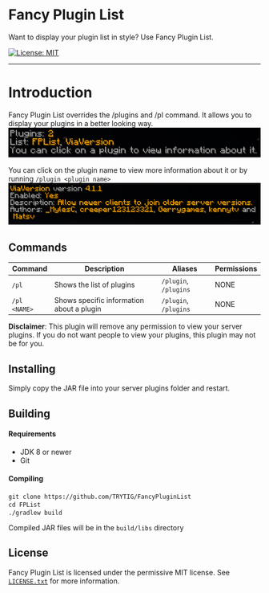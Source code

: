 # Fancy Plugin List
Want to display your plugin list in style?
Use Fancy Plugin List.

[![License: MIT](https://img.shields.io/badge/License-MIT-yellow.svg)](https://opensource.org/licenses/MIT)

---

# Introduction

Fancy Plugin List overrides the /plugins and /pl command. It allows you to display your plugins in a better looking way.
![](images/PluginList.PNG "List")

You can click on the plugin name to view more information about it or by running `/plugin <plugin name>`
![](images/PluginInfo.PNG "Info")

## Commands

| Command | Description | Aliases | Permissions |
|---|---|---|---|
| ``/pl`` | Shows the list of plugins | ``/plugin``, ``/plugins`` | NONE |
| ``/pl <NAME>`` | Shows specific information about a plugin | ``/plugin``, ``/plugins`` | NONE |

**Disclaimer**: This plugin will remove any permission to view your server plugins. If you do not want people to view your plugins, this plugin may not be for you.

## Installing

Simply copy the JAR file into your server plugins folder and restart.

## Building

#### Requirements
* JDK 8 or newer
* Git

#### Compiling
```shell
git clone https://github.com/TRYTIG/FancyPluginList
cd FPList
./gradlew build
```
Compiled JAR files will be in the `build/libs` directory

## License

Fancy Plugin List is licensed  under the permissive MIT license. See [`LICENSE.txt`](LICENSE.txt) for more information.